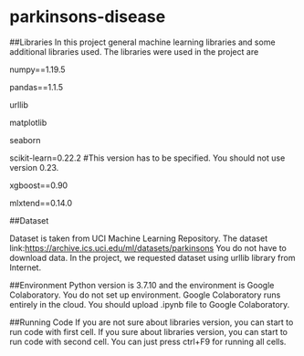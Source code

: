 # parkinsons-disease
 
##Libraries
In this project general machine learning libraries and some additional libraries used. The libraries were used in the project are

numpy==1.19.5

pandas==1.1.5

urllib

matplotlib

seaborn

scikit-learn=0.22.2 #This version has to be specified. You should not use version 0.23.

xgboost==0.90

mlxtend==0.14.0

##Dataset

Dataset is taken from UCI Machine Learning Repository. The dataset link:https://archive.ics.uci.edu/ml/datasets/parkinsons
You do not have to download data. In the project, we requested dataset using urllib library from Internet.

##Environment
Python version is 3.7.10 and the environment is Google Colaboratory. You do not set up environment. Google Colaboratory runs entirely in the cloud. You should upload .ipynb file to Google Colaboratory. 

##Running Code
If you are not sure about libraries version, you can start to run code with first cell. If you sure about libraries version, you can start to run code with second cell. You can just press ctrl+F9 for running all cells.
